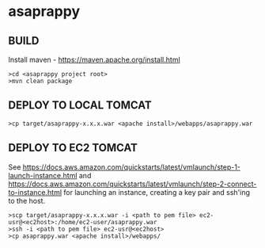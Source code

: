 # asaprappy

## BUILD

Install maven - https://maven.apache.org/install.html

```
>cd <asaprappy project root>
>mvn clean package
```

## DEPLOY TO LOCAL TOMCAT

```
>cp target/asaprappy-x.x.x.war <apache install>/webapps/asaprappy.war
```
## DEPLOY TO EC2 TOMCAT

See https://docs.aws.amazon.com/quickstarts/latest/vmlaunch/step-1-launch-instance.html and https://docs.aws.amazon.com/quickstarts/latest/vmlaunch/step-2-connect-to-instance.html for launching an instance, creating a key pair and ssh'ing to the host.

```
>scp target/asaprappy-x.x.x.war -i <path to pem file> ec2-usr@<ec2host>:/home/ec2-user/asaprappy.war
>ssh -i <path to pem file> ec2-usr@<ec2host>
>cp asaprappy.war <apache install>/webapps/
```
